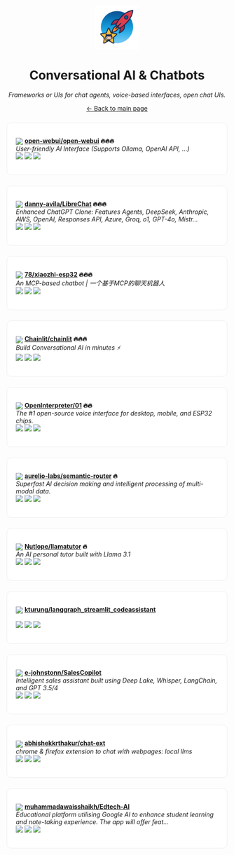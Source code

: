 <p align="center"><img src="../assets/awesome-logo.png" width="100" alt="Awesome Repos"/></p>
<h1 align="center">Conversational AI & Chatbots</h1>
<p align="center"><i>Frameworks or UIs for chat agents, voice-based interfaces, open chat UIs.</i></p>

<p align="center"><a href="../README.md">← Back to main page</a></p>

<div align="left" style="border:1px solid #eee; border-radius:10px; padding:18px 20px; margin:24px 0; background:#fff;">

<img src="https://avatars.githubusercontent.com/u/158137808?v=4" width="32" style="vertical-align:middle;"/> <strong><a href="https://github.com/open-webui/open-webui">open-webui/open-webui</a> 🔥🔥🔥</strong><br/>
<em>User-friendly AI Interface (Supports Ollama, OpenAI API, ...)</em><br/>
<span>
<a href="https://github.com/open-webui/open-webui/stargazers"><img src="https://img.shields.io/github/stars/open-webui/open-webui?style=flat-square&labelColor=343b41"></a>
<a href="https://github.com/open-webui/open-webui/network/members"><img src="https://img.shields.io/github/forks/open-webui/open-webui?style=flat-square&labelColor=343b41"></a>
<a href="https://github.com/open-webui/open-webui/commits"><img src="https://img.shields.io/github/last-commit/open-webui/open-webui?style=flat-square&labelColor=343b41"></a>
</span>
</div>

<div align="left" style="border:1px solid #eee; border-radius:10px; padding:18px 20px; margin:24px 0; background:#fff;">

<img src="https://avatars.githubusercontent.com/u/110412045?v=4" width="32" style="vertical-align:middle;"/> <strong><a href="https://github.com/danny-avila/LibreChat">danny-avila/LibreChat</a> 🔥🔥🔥</strong><br/>
<em>Enhanced ChatGPT Clone: Features Agents, DeepSeek, Anthropic, AWS, OpenAI, Responses API, Azure, Groq, o1, GPT-4o, Mistr...</em><br/>
<span>
<a href="https://github.com/danny-avila/LibreChat/stargazers"><img src="https://img.shields.io/github/stars/danny-avila/LibreChat?style=flat-square&labelColor=343b41"></a>
<a href="https://github.com/danny-avila/LibreChat/network/members"><img src="https://img.shields.io/github/forks/danny-avila/LibreChat?style=flat-square&labelColor=343b41"></a>
<a href="https://github.com/danny-avila/LibreChat/commits"><img src="https://img.shields.io/github/last-commit/danny-avila/LibreChat?style=flat-square&labelColor=343b41"></a>
</span>
</div>

<div align="left" style="border:1px solid #eee; border-radius:10px; padding:18px 20px; margin:24px 0; background:#fff;">

<img src="https://avatars.githubusercontent.com/u/4488133?v=4" width="32" style="vertical-align:middle;"/> <strong><a href="https://github.com/78/xiaozhi-esp32">78/xiaozhi-esp32</a> 🔥🔥🔥</strong><br/>
<em>An MCP-based chatbot | 一个基于MCP的聊天机器人</em><br/>
<span>
<a href="https://github.com/78/xiaozhi-esp32/stargazers"><img src="https://img.shields.io/github/stars/78/xiaozhi-esp32?style=flat-square&labelColor=343b41"></a>
<a href="https://github.com/78/xiaozhi-esp32/network/members"><img src="https://img.shields.io/github/forks/78/xiaozhi-esp32?style=flat-square&labelColor=343b41"></a>
<a href="https://github.com/78/xiaozhi-esp32/commits"><img src="https://img.shields.io/github/last-commit/78/xiaozhi-esp32?style=flat-square&labelColor=343b41"></a>
</span>
</div>

<div align="left" style="border:1px solid #eee; border-radius:10px; padding:18px 20px; margin:24px 0; background:#fff;">

<img src="https://avatars.githubusercontent.com/u/128686189?v=4" width="32" style="vertical-align:middle;"/> <strong><a href="https://github.com/Chainlit/chainlit">Chainlit/chainlit</a> 🔥🔥🔥</strong><br/>
<em>Build Conversational AI in minutes ⚡️</em><br/>
<span>
<a href="https://github.com/Chainlit/chainlit/stargazers"><img src="https://img.shields.io/github/stars/Chainlit/chainlit?style=flat-square&labelColor=343b41"></a>
<a href="https://github.com/Chainlit/chainlit/network/members"><img src="https://img.shields.io/github/forks/Chainlit/chainlit?style=flat-square&labelColor=343b41"></a>
<a href="https://github.com/Chainlit/chainlit/commits"><img src="https://img.shields.io/github/last-commit/Chainlit/chainlit?style=flat-square&labelColor=343b41"></a>
</span>
</div>

<div align="left" style="border:1px solid #eee; border-radius:10px; padding:18px 20px; margin:24px 0; background:#fff;">

<img src="https://avatars.githubusercontent.com/u/163192481?v=4" width="32" style="vertical-align:middle;"/> <strong><a href="https://github.com/OpenInterpreter/01">OpenInterpreter/01</a> 🔥🔥</strong><br/>
<em>The #1 open-source voice interface for desktop, mobile, and ESP32 chips.</em><br/>
<span>
<a href="https://github.com/OpenInterpreter/01/stargazers"><img src="https://img.shields.io/github/stars/OpenInterpreter/01?style=flat-square&labelColor=343b41"></a>
<a href="https://github.com/OpenInterpreter/01/network/members"><img src="https://img.shields.io/github/forks/OpenInterpreter/01?style=flat-square&labelColor=343b41"></a>
<a href="https://github.com/OpenInterpreter/01/commits"><img src="https://img.shields.io/github/last-commit/OpenInterpreter/01?style=flat-square&labelColor=343b41"></a>
</span>
</div>

<div align="left" style="border:1px solid #eee; border-radius:10px; padding:18px 20px; margin:24px 0; background:#fff;">

<img src="https://avatars.githubusercontent.com/u/69076224?v=4" width="32" style="vertical-align:middle;"/> <strong><a href="https://github.com/aurelio-labs/semantic-router">aurelio-labs/semantic-router</a> 🔥</strong><br/>
<em>Superfast AI decision making and intelligent processing of multi-modal data.</em><br/>
<span>
<a href="https://github.com/aurelio-labs/semantic-router/stargazers"><img src="https://img.shields.io/github/stars/aurelio-labs/semantic-router?style=flat-square&labelColor=343b41"></a>
<a href="https://github.com/aurelio-labs/semantic-router/network/members"><img src="https://img.shields.io/github/forks/aurelio-labs/semantic-router?style=flat-square&labelColor=343b41"></a>
<a href="https://github.com/aurelio-labs/semantic-router/commits"><img src="https://img.shields.io/github/last-commit/aurelio-labs/semantic-router?style=flat-square&labelColor=343b41"></a>
</span>
</div>

<div align="left" style="border:1px solid #eee; border-radius:10px; padding:18px 20px; margin:24px 0; background:#fff;">

<img src="https://avatars.githubusercontent.com/u/63742054?v=4" width="32" style="vertical-align:middle;"/> <strong><a href="https://github.com/Nutlope/llamatutor">Nutlope/llamatutor</a> 🔥</strong><br/>
<em>An AI personal tutor built with Llama 3.1</em><br/>
<span>
<a href="https://github.com/Nutlope/llamatutor/stargazers"><img src="https://img.shields.io/github/stars/Nutlope/llamatutor?style=flat-square&labelColor=343b41"></a>
<a href="https://github.com/Nutlope/llamatutor/network/members"><img src="https://img.shields.io/github/forks/Nutlope/llamatutor?style=flat-square&labelColor=343b41"></a>
<a href="https://github.com/Nutlope/llamatutor/commits"><img src="https://img.shields.io/github/last-commit/Nutlope/llamatutor?style=flat-square&labelColor=343b41"></a>
</span>
</div>

<div align="left" style="border:1px solid #eee; border-radius:10px; padding:18px 20px; margin:24px 0; background:#fff;">

<img src="https://avatars.githubusercontent.com/u/37293938?v=4" width="32" style="vertical-align:middle;"/> <strong><a href="https://github.com/kturung/langgraph_streamlit_codeassistant">kturung/langgraph_streamlit_codeassistant</a> </strong><br/>
<em></em><br/>
<span>
<a href="https://github.com/kturung/langgraph_streamlit_codeassistant/stargazers"><img src="https://img.shields.io/github/stars/kturung/langgraph_streamlit_codeassistant?style=flat-square&labelColor=343b41"></a>
<a href="https://github.com/kturung/langgraph_streamlit_codeassistant/network/members"><img src="https://img.shields.io/github/forks/kturung/langgraph_streamlit_codeassistant?style=flat-square&labelColor=343b41"></a>
<a href="https://github.com/kturung/langgraph_streamlit_codeassistant/commits"><img src="https://img.shields.io/github/last-commit/kturung/langgraph_streamlit_codeassistant?style=flat-square&labelColor=343b41"></a>
</span>
</div>

<div align="left" style="border:1px solid #eee; border-radius:10px; padding:18px 20px; margin:24px 0; background:#fff;">

<img src="https://avatars.githubusercontent.com/u/30129211?v=4" width="32" style="vertical-align:middle;"/> <strong><a href="https://github.com/e-johnstonn/SalesCopilot">e-johnstonn/SalesCopilot</a> </strong><br/>
<em>Intelligent sales assistant built using Deep Lake, Whisper, LangChain, and GPT 3.5/4</em><br/>
<span>
<a href="https://github.com/e-johnstonn/SalesCopilot/stargazers"><img src="https://img.shields.io/github/stars/e-johnstonn/SalesCopilot?style=flat-square&labelColor=343b41"></a>
<a href="https://github.com/e-johnstonn/SalesCopilot/network/members"><img src="https://img.shields.io/github/forks/e-johnstonn/SalesCopilot?style=flat-square&labelColor=343b41"></a>
<a href="https://github.com/e-johnstonn/SalesCopilot/commits"><img src="https://img.shields.io/github/last-commit/e-johnstonn/SalesCopilot?style=flat-square&labelColor=343b41"></a>
</span>
</div>

<div align="left" style="border:1px solid #eee; border-radius:10px; padding:18px 20px; margin:24px 0; background:#fff;">

<img src="https://avatars.githubusercontent.com/u/1183441?v=4" width="32" style="vertical-align:middle;"/> <strong><a href="https://github.com/abhishekkrthakur/chat-ext">abhishekkrthakur/chat-ext</a> </strong><br/>
<em>chrome & firefox extension to chat with webpages: local llms</em><br/>
<span>
<a href="https://github.com/abhishekkrthakur/chat-ext/stargazers"><img src="https://img.shields.io/github/stars/abhishekkrthakur/chat-ext?style=flat-square&labelColor=343b41"></a>
<a href="https://github.com/abhishekkrthakur/chat-ext/network/members"><img src="https://img.shields.io/github/forks/abhishekkrthakur/chat-ext?style=flat-square&labelColor=343b41"></a>
<a href="https://github.com/abhishekkrthakur/chat-ext/commits"><img src="https://img.shields.io/github/last-commit/abhishekkrthakur/chat-ext?style=flat-square&labelColor=343b41"></a>
</span>
</div>

<div align="left" style="border:1px solid #eee; border-radius:10px; padding:18px 20px; margin:24px 0; background:#fff;">

<img src="https://avatars.githubusercontent.com/u/24633059?v=4" width="32" style="vertical-align:middle;"/> <strong><a href="https://github.com/muhammadawaisshaikh/Edtech-AI">muhammadawaisshaikh/Edtech-AI</a> </strong><br/>
<em>Educational platform utilising Google AI to enhance student learning and note-taking experience. The app will offer feat...</em><br/>
<span>
<a href="https://github.com/muhammadawaisshaikh/Edtech-AI/stargazers"><img src="https://img.shields.io/github/stars/muhammadawaisshaikh/Edtech-AI?style=flat-square&labelColor=343b41"></a>
<a href="https://github.com/muhammadawaisshaikh/Edtech-AI/network/members"><img src="https://img.shields.io/github/forks/muhammadawaisshaikh/Edtech-AI?style=flat-square&labelColor=343b41"></a>
<a href="https://github.com/muhammadawaisshaikh/Edtech-AI/commits"><img src="https://img.shields.io/github/last-commit/muhammadawaisshaikh/Edtech-AI?style=flat-square&labelColor=343b41"></a>
</span>
</div>

